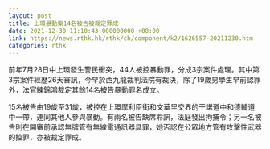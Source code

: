```yaml
---
layout: post
title: 上環暴動案14名被告被裁定罪成
date: 2021-12-30 11:10:43.000000000 +08:00
link: https://news.rthk.hk/rthk/ch/component/k2/1626557-20211230.htm
categories: rthk
---
```


前年7月28日中上環發生警民衝突，44人被控暴動罪，分成3宗案件處理。其中第3宗案件經歷26天審訊，今早於西九龍裁判法院有裁決，除了19歲男學生早前認罪外，法官練錦鴻裁定其餘14名被告暴動罪名成立。

15名被告由19歲至31歲，被控在上環摩利臣街和文華里交界的干諾道中和德輔道中一帶，連同其他人參與暴動。有兩名被告缺席聆訊，法庭發出拘捕令；另一名被告則在開審前承認無牌管有無線電通訊器具罪，她否認在公眾地方管有攻擊性武器的控罪，亦被裁定罪成。
